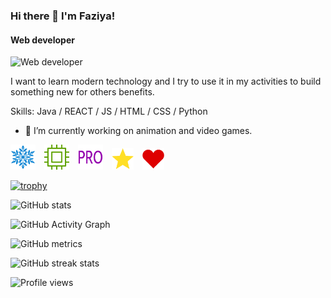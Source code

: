 ### Hi there 👋 I'm Faziya!
#### Web developer
![Web developer](https://arturssmirnovs.github.io/github-profile-readme-generator/images/banner.png)

I want to learn modern technology and I try to use it in my activities to build something new for others benefits. 

Skills: Java / REACT / JS / HTML / CSS / Python

- 🔭 I’m currently working on animation and video games. 


<a href='https://archiveprogram.github.com/'><img src='https://raw.githubusercontent.com/acervenky/animated-github-badges/master/assets/acbadge.gif' width='40' height='40'></a> <a href='https://docs.github.com/en/developers'><img src='https://raw.githubusercontent.com/acervenky/animated-github-badges/master/assets/devbadge.gif' width='40' height='40'></a> <a href='https://github.com/pricing'><img src='https://raw.githubusercontent.com/acervenky/animated-github-badges/master/assets/pro.gif' width='40' height='40'></a> <a href='https://stars.github.com/'><img src='https://raw.githubusercontent.com/acervenky/animated-github-badges/master/assets/starbadge.gif' width='35' height='35'></a> <a href='https://docs.github.com/en/github/supporting-the-open-source-community-with-github-sponsors'><img src='https://raw.githubusercontent.com/acervenky/animated-github-badges/master/assets/sponsorbadge.gif' width='35' height='35'></a> 

[![trophy](https://github-profile-trophy.vercel.app/?username=TohuraFaziya)](https://github.com/ryo-ma/github-profile-trophy)

![GitHub stats](https://github-readme-stats.vercel.app/api?username=TohuraFaziya&show_icons=true&count_private=true)  

![GitHub Activity Graph](https://activity-graph.herokuapp.com/graph?username=TohuraFaziya)  

![GitHub metrics](https://metrics.lecoq.io/TohuraFaziya)  

![GitHub streak stats](https://streak-stats.demolab.com/?user=TohuraFaziya)  

![Profile views](https://gpvc.arturio.dev/TohuraFaziya)  
